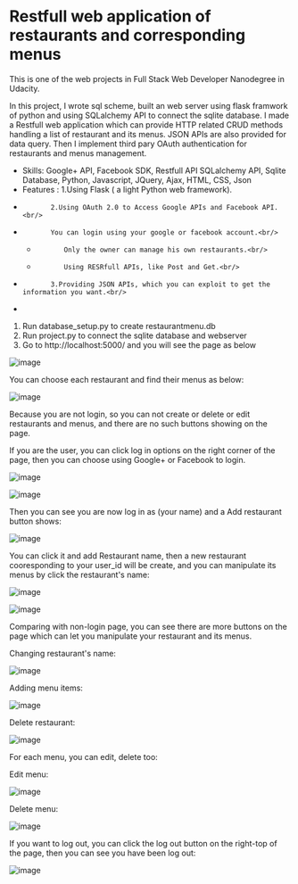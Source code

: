 # Restfull web application of restaurants and corresponding menus

This is one of the web projects in Full Stack Web Developer Nanodegree in Udacity.

In this project, I wrote sql scheme, built an web server using flask framwork of python and using SQLalchemy API to connect the sqlite database. I made a Restfull web application which can provide HTTP related CRUD methods handling a list of restaurant and its menus. JSON APIs are also provided for data query. Then I implement third pary OAuth authentication for restaurants and menus management. 

- Skills: Google+ API, Facebook SDK, Restfull API SQLalchemy API, Sqlite Database, Python, Javascript, JQuery, Ajax, HTML, CSS, Json
- Features : 1.Using Flask ( a light Python web framework).<br/>
-            2.Using OAuth 2.0 to Access Google APIs and Facebook API.<br/>
-            You can login using your google or facebook account.<br/>
    -            Only the owner can manage his own restaurants.<br/>
    -            Using RESRfull APIs, like Post and Get.<br/>
-            3.Providing JSON APIs, which you can exploit to get the information you want.<br/>
-               
1. Run database_setup.py to create restaurantmenu.db
2. Run project.py to connect the sqlite database and webserver
3. Go to http://localhost:5000/ and you will see the page as below

![image](https://raw.githubusercontent.com/leiyudongyu/images/master/1.jpg)

You can choose each restaurant and find their menus as below:

![image](https://raw.githubusercontent.com/leiyudongyu/images/master/2.jpg)

Because you are not login, so you can not create or delete or edit restaurants and menus, and there are no such buttons showing on the page.

If you are the user, you can click log in options on the right corner of the page, then you can choose using Google+ or Facebook to login.

![image](https://raw.githubusercontent.com/leiyudongyu/images/master/3.jpg)

![image](https://raw.githubusercontent.com/leiyudongyu/images/master/4.jpg)

Then you can see you are now log in as (your name) and a Add restaurant button shows:

![image](https://raw.githubusercontent.com/leiyudongyu/images/master/5.jpg)

You can click it and add Restaurant name, then a new restaurant cooresponding to your user_id will be create, and you can manipulate its menus by click the restaurant's name:

![image](https://raw.githubusercontent.com/leiyudongyu/images/master/6.jpg)

![image](https://raw.githubusercontent.com/leiyudongyu/images/master/7.jpg)

Comparing with non-login page, you can see there are more buttons on the page which can let you manipulate your restaurant and its menus.

Changing restaurant's name:

![image](https://github.com/leiyudongyu/images/blob/master/8.jpg)

Adding menu items:

![image](https://github.com/leiyudongyu/images/blob/master/9.jpg)

Delete restaurant:

![image](https://github.com/leiyudongyu/images/blob/master/10.jpg)

For each menu, you can edit, delete too:

Edit menu:

![image](https://github.com/leiyudongyu/images/blob/master/11.jpg)

Delete menu:

![image](https://github.com/leiyudongyu/images/blob/master/12.jpg)

If you want to log out, you can click the log out button on the right-top of the page, then you can see you have been log out:

![image](https://github.com/leiyudongyu/images/blob/master/13.jpg)
